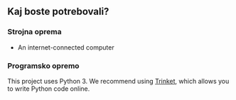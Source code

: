 ## Kaj boste potrebovali?

### Strojna oprema

+ An internet-connected computer

### Programsko opremo

This project uses Python 3. We recommend using [Trinket](https://trinket.io/), which allows you to write Python code online.